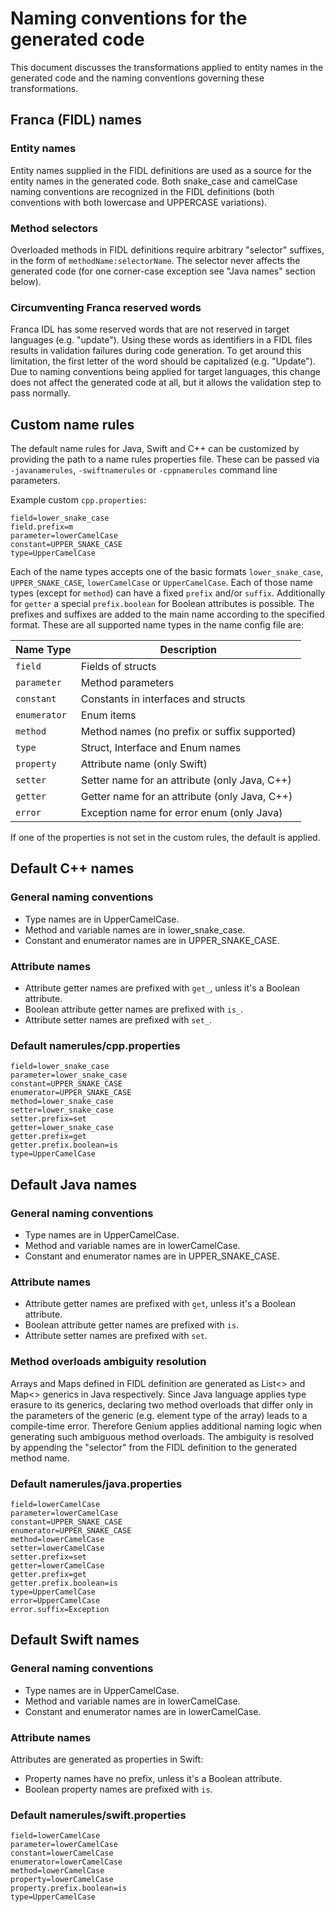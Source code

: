 Naming conventions for the generated code
=========================================

This document discusses the transformations applied to entity names in the generated code and the
naming conventions governing these transformations.

Franca (FIDL) names
-------------------

### Entity names
Entity names supplied in the FIDL definitions are used as a source for the entity names in the
generated code. Both snake_case and camelCase naming conventions are recognized in the FIDL
definitions (both conventions with both lowercase and UPPERCASE variations).

### Method selectors
Overloaded methods in FIDL definitions require arbitrary "selector" suffixes, in the form of
`methodName:selectorName`. The selector never affects the generated code (for one corner-case
exception see "Java names" section below).

### Circumventing Franca reserved words
Franca IDL has some reserved words that are not reserved in target languages (e.g. "update"). Using
these words as identifiers in a FIDL files results in validation failures during code generation. To
get around this limitation, the first letter of the word should be capitalized (e.g. "Update"). Due
to naming conventions being applied for target languages, this change does not affect the generated
code at all, but it allows the validation step to pass normally.

Custom name rules
-----------------

The default name rules for Java, Swift and C++ can be customized by providing the path to a name rules
properties file. These can be passed via `-javanamerules`, `-swiftnamerules` or `-cppnamerules`
command line parameters.

Example custom `cpp.properties`:

```
field=lower_snake_case
field.prefix=m
parameter=lowerCamelCase
constant=UPPER_SNAKE_CASE
type=UpperCamelCase
```

Each of the name types accepts one of the basic formats `lower_snake_case`, `UPPER_SNAKE_CASE`,
`lowerCamelCase` or `UpperCamelCase`. Each of those name types (except for `method`) can have a
fixed `prefix` and/or `suffix`. Additionally for `getter` a special `prefix.boolean` for Boolean
attributes is possible. The prefixes and suffixes are added to the main name according to the
specified format.
These are all supported name types in the name config file are:

| Name Type     | Description
| --------------|--------------
| `field`       | Fields of structs
| `parameter`   | Method parameters
| `constant`    | Constants in interfaces and structs
| `enumerator`  | Enum items
| `method`      | Method names (no prefix or suffix supported)
| `type`        | Struct, Interface and Enum names
| `property`    | Attribute name (only Swift)
| `setter`      | Setter name for an attribute (only Java, C++)
| `getter`      | Getter name for an attribute (only Java, C++)
| `error`       | Exception name for error enum (only Java)

If one of the properties is not set in the custom rules, the default is applied.

Default C++ names
-----------------

### General naming conventions
* Type names are in UpperCamelCase.
* Method and variable names are in lower_snake_case.
* Constant and enumerator names are in UPPER_SNAKE_CASE.

### Attribute names
* Attribute getter names are prefixed with `get_`, unless it's a Boolean attribute.
* Boolean attribute getter names are prefixed with `is_`.
* Attribute setter names are prefixed with `set_`.

### Default namerules/cpp.properties
```
field=lower_snake_case
parameter=lower_snake_case
constant=UPPER_SNAKE_CASE
enumerator=UPPER_SNAKE_CASE
method=lower_snake_case
setter=lower_snake_case
setter.prefix=set
getter=lower_snake_case
getter.prefix=get
getter.prefix.boolean=is
type=UpperCamelCase
```

Default Java names
----------

### General naming conventions
* Type names are in UpperCamelCase.
* Method and variable names are in lowerCamelCase.
* Constant and enumerator names are in UPPER_SNAKE_CASE.

### Attribute names
* Attribute getter names are prefixed with `get`, unless it's a Boolean attribute.
* Boolean attribute getter names are prefixed with `is`.
* Attribute setter names are prefixed with `set`.

### Method overloads ambiguity resolution
Arrays and Maps defined in FIDL definition are generated as List<> and Map<> generics in Java
respectively. Since Java language applies type erasure to its generics, declaring two method
overloads that differ only in the parameters of the generic (e.g. element type of the array) leads
to a compile-time error. Therefore Genium applies additional naming logic when generating such
ambiguous method overloads. The ambiguity is resolved by appending the "selector" from the FIDL
definition to the generated method name.

### Default namerules/java.properties
```
field=lowerCamelCase
parameter=lowerCamelCase
constant=UPPER_SNAKE_CASE
enumerator=UPPER_SNAKE_CASE
method=lowerCamelCase
setter=lowerCamelCase
setter.prefix=set
getter=lowerCamelCase
getter.prefix=get
getter.prefix.boolean=is
type=UpperCamelCase
error=UpperCamelCase
error.suffix=Exception

```

Default Swift names
-----------

### General naming conventions
* Type names are in UpperCamelCase.
* Method and variable names are in lowerCamelCase.
* Constant and enumerator names are in lowerCamelCase.

### Attribute names
Attributes are generated as properties in Swift:
* Property names have no prefix, unless it's a Boolean attribute.
* Boolean property names are prefixed with `is`.

### Default namerules/swift.properties
```
field=lowerCamelCase
parameter=lowerCamelCase
constant=lowerCamelCase
enumerator=lowerCamelCase
method=lowerCamelCase
property=lowerCamelCase
property.prefix.boolean=is
type=UpperCamelCase

```
